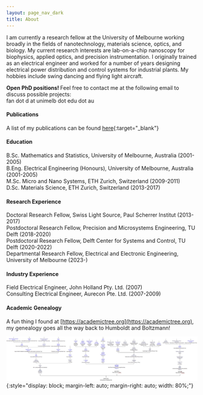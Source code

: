 ```yaml
---
layout: page_nav_dark
title: About
---
```


I am currently a research fellow at the University of Melbourne working broadly in the fields of nanotechnology, materials science, optics, and biology. My current research interests are lab-on-a-chip nanoscopy for biophysics, applied optics, and precision instrumentation. I originally trained as an electrical engineer and worked for a number of years designing electrical power distribution and control systems for industrial plants. My hobbies include swing dancing and flying light aircraft.

<b> Open PhD positions! </b> Feel free to contact me at the following email to discuss possible projects: <br />
fan dot d at unimelb dot edu dot au

#### Publications

A list of my publications can be found [here](https://scholar.google.com/citations?user=kRzcs9YAAAAJ&hl=en){:target="_blank"}

#### Education

B.Sc. Mathematics and Statistics, University of Melbourne, Australia (2001-2005) <br />
B.Eng. Electrical Engineering (Honours), University of Melbourne, Australia (2001-2005) <br />
M.Sc. Micro and Nano Systems, ETH Zurich, Switzerland (2009-2011) <br />
D.Sc. Materials Science, ETH Zurich, Switzerland (2013-2017)  

#### Research Experience

Doctoral Research Fellow, Swiss Light Source, Paul Scherrer Institut (2013-2017) <br />
Postdoctoral Research Fellow, Precision and Microsystems Engineering, TU Delft (2018-2020) <br />
Postdoctoral Research Fellow, Delft Center for Systems and Control, TU Delft (2020-2022) <br />
Departmental Research Fellow, Electrical and Electronic Engineering, University of Melbourne (2023-)

#### Industry Experience

Field Electrical Engineer, John Holland Pty. Ltd. (2007) <br />
Consulting Electrical Engineer, Aurecon Pte. Ltd. (2007-2009)

#### Academic Genealogy

A fun thing I found at [https://academictree.org](https://academictree.org), my genealogy goes all the way back to Humboldt and Boltzmann!

![Genealogy](/genealogy.jpg){:style="display: block; margin-left: auto; margin-right: auto; width: 80%;"}

